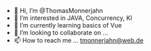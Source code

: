 - 👋 Hi, I’m @ThomasMonnerjahn
- 👀 I’m interested in JAVA, Concurrency, KI
- 🌱 I’m currently learning basics of Vue
- 💞️ I’m looking to collaborate on ...
- 📫 How to reach me ... tmonnerjahn@web.de

<!---
ThomasMonnerjahn/ThomasMonnerjahn is a ✨ special ✨ repository because its `README.md` (this file) appears on your GitHub profile.
You can click the Preview link to take a look at your changes.
--->
